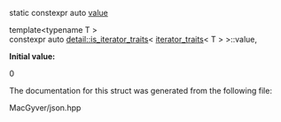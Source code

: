 <div id="structdetail_1_1is__iterator__traits_3_01iterator__traits_3_01_t_01_4_01_4">

</div>

<span id="structdetail_1_1is__iterator__traits_3_01iterator__traits_3_01_t_01_4_01_4"
label="structdetail_1_1is__iterator__traits_3_01iterator__traits_3_01_t_01_4_01_4"></span>

<div class="DoxyCompactItemize">

static constexpr auto
[value](#structdetail_1_1is__iterator__traits_3_01iterator__traits_3_01_t_01_4_01_4_a5d742b42a620bea0ee53dca099a9a91f)

</div>

<span id="structdetail_1_1is__iterator__traits_3_01iterator__traits_3_01_t_01_4_01_4_a5d742b42a620bea0ee53dca099a9a91f"
label="structdetail_1_1is__iterator__traits_3_01iterator__traits_3_01_t_01_4_01_4_a5d742b42a620bea0ee53dca099a9a91f"></span>
template$<$typename T $>$  
constexpr auto
[detail::is_iterator_traits](#structdetail_1_1is__iterator__traits)$<$
[iterator_traits](#structdetail_1_1iterator__traits)$<$ T $>$
$>$::value,

**Initial value:**

<div class="DoxyCode">

0

</div>

The documentation for this struct was generated from the following file:

<div class="DoxyCompactItemize">

MacGyver/json.hpp

</div>

